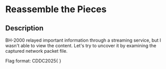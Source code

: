 # Reassemble the Pieces

## Description

BH-2000 relayed important information through a streaming service, but I wasn't able to view the content.
Let's try to uncover it by examining the captured network packet file.

Flag format: CDDC2025{   }